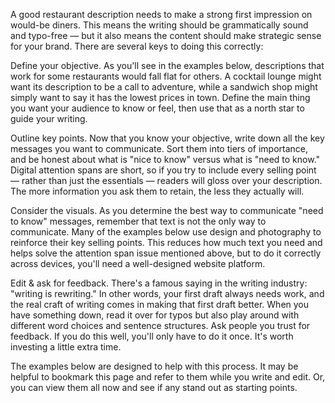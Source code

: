 A good restaurant description needs to make a strong first impression on would-be diners. This means the writing should be grammatically sound and typo-free — but it also means the content should make strategic sense for your brand. There are several keys to doing this correctly:

Define your objective. As you'll see in the examples below, descriptions that work for some restaurants would fall flat for others. A cocktail lounge might want its description to be a call to adventure, while a sandwich shop might simply want to say it has the lowest prices in town. Define the main thing you want your audience to know or feel, then use that as a north star to guide your writing.

Outline key points. Now that you know your objective, write down all the key messages you want to communicate. Sort them into tiers of importance, and be honest about what is "nice to know" versus what is "need to know." Digital attention spans are short, so if you try to include every selling point — rather than just the essentials — readers will gloss over your description. The more information you ask them to retain, the less they actually will.

Consider the visuals. As you determine the best way to communicate "need to know" messages, remember that text is not the only way to communicate. Many of the examples below use design and photography to reinforce their key selling points. This reduces how much text you need and helps solve the attention span issue mentioned above, but to do it correctly across devices, you'll need a well-designed website platform.

Edit & ask for feedback. There's a famous saying in the writing industry: "writing is rewriting." In other words, your first draft always needs work, and the real craft of writing comes in making that first draft better. When you have something down, read it over for typos but also play around with different word choices and sentence structures. Ask people you trust for feedback. If you do this well, you'll only have to do it once. It's worth investing a little extra time.

The examples below are designed to help with this process. It may be helpful to bookmark this page and refer to them while you write and edit. Or, you can view them all now and see if any stand out as starting points.

